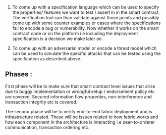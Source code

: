 1.  To come up with a specification language which can be used to
    specify the properties/ features we want to test / assert in
    in the smart contract. The verification tool can than validate
    against those points and possibly come up with some counter
    examples or cases where the specifications fail to encode a bug or
    vulnerability. Now whether it works on the smart contract
    code or on the platform i.e including the deployment specification
    is a decision we make later on.

2.  To come up with an adversarial model or encode a threat model which
    can be used to simulate the specific attacks that can
    be tested using the specification as described above.

## Phases :

First phase will be to make sure that smart contract level issues
that arise due to buggy implementation or wrongful setup / endorsement policy
etc are covered. Secured information flow properties, non-interference and
transaction integrity etc is covered.

The second phase will be to verify end-to-end fabric deployment and is
infrastructure related. These will be issues related to how fabric works
and how each component in the architecture is interacting i.e
peer-to-orderer communication, transaction ordering etc.
